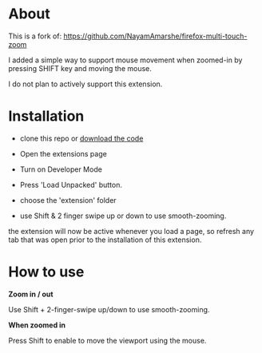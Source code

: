 # About

This is a fork of: https://github.com/NayamAmarshe/firefox-multi-touch-zoom

I added a simple way to support mouse movement when zoomed-in by pressing SHIFT key and moving the mouse.

I do not plan to actively support this extension.

# Installation

- clone this repo or [download the code](https://github.com/bmarwane/chrome-multi-touch-zoom/archive/refs/heads/master.zip)

- Open the extensions page
- Turn on Developer Mode
- Press 'Load Unpacked' button.
- choose the 'extension' folder
- use Shift & 2 finger swipe up or down to use smooth-zooming.

the extension will now be active whenever you load a page, so refresh any tab that was open prior to the installation of this extension.

# How to use

**Zoom in / out**

Use Shift + 2-finger-swipe up/down to use smooth-zooming.

**When zoomed in**

Press Shift to enable to move the viewport using the mouse.
